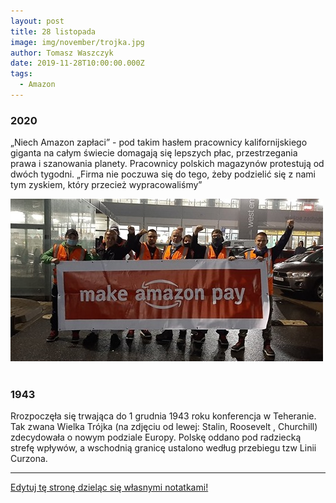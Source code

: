 ```yaml
---
layout: post
title: 28 listopada
image: img/november/trojka.jpg
author: Tomasz Waszczyk
date: 2019-11-28T10:00:00.000Z
tags:
  - Amazon
---
```


### 2020

„Niech Amazon zapłaci” - pod takim hasłem pracownicy kalifornijskiego giganta na całym świecie domagają się lepszych płac, przestrzegania prawa i szanowania planety. Pracownicy polskich magazynów protestują od dwóch tygodni. „Firma nie poczuwa się do tego, żeby podzielić się z nami tym zyskiem, który przecież wypracowaliśmy”

<img src="./img/november/safe_image.jpeg"><br><br>

### 1943

Rrozpoczęła się trwająca do 1 grudnia 1943 roku konferencja w Teheranie. Tak zwana Wielka Trójka (na zdjęciu od lewej: Stalin, Roosevelt , Churchill) zdecydowała o nowym podziale Europy. Polskę oddano pod radziecką strefę wpływów, a wschodnią granicę ustalono według przebiegu tzw Linii Curzona.

---

<a href="https://github.com/TomaszWaszczyk/historia.waszczyk.com/edit/master/src/content/november-28.md" target="_blank">Edytuj tę stronę dzieląc się własnymi notatkami!</a>
